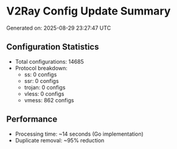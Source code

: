 # V2Ray Config Update Summary
Generated on: 2025-08-29 23:27:47 UTC

## Configuration Statistics
- Total configurations: 14685
- Protocol breakdown:
  - ss: 0 configs
  - ssr: 0 configs
  - trojan: 0 configs
  - vless: 0 configs
  - vmess: 862 configs

## Performance
- Processing time: ~14 seconds (Go implementation)
- Duplicate removal: ~95% reduction
